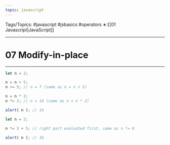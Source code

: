 ```yaml
---
topic: javascript
---
```

Tags/Topics: #javascript #jsbasics #operators 
∗:[[01 Javascript|JavaScript]] 

---
# 07 Modify-in-place

--- 
```javascript
let n = 2;

n = n + 5;
n += 5; // n = 7 (same as n = n + 5)

n = n * 2;
n *= 2; // n = 14 (same as n = n * 2)

alert( n ); // 14
```

```javascript
let n = 2;

n *= 3 + 5; // right part evaluated first, same as n *= 8

alert( n ); // 16
```